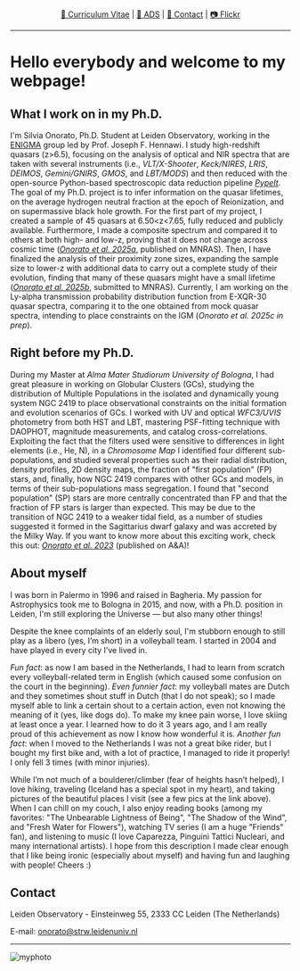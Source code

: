 <p align="center">
  <a href="/CV_Onorato.pdf" target="_blank">📄 Curriculum Vitae</a> |
  <a href="https://ui.adsabs.harvard.edu/search/fl=identifier%2C%5Bcitations%5D%2Cabstract%2Cauthor%2Cbook_author%2Corcid_pub%2Cpublisher%2Corcid_user%2Corcid_other%2Cbibcode%2Ccitation_count%2Ccomment%2Cdoi%2Cid%2Ckeyword%2Cpage%2Cproperty%2Cpub%2Cpub_raw%2Cpubdate%2Cpubnote%2Cread_count%2Ctitle%2Cvolume%2Cdatabase%2Clinks_data%2Cesources%2Cdata%2Ccitation_count_norm%2Cemail%2Cdoctype&fq=%7B!type%3Daqp%20v%3D%24fq_database%7D&fq_database=(database%3Aastronomy%20OR%20database%3Aphysics)&p_=0&q=author%3A%22Onorato%2C%20Silvia%22%20full%3A%22astrophysics%22&rows=25&sort=date%20desc%2C%20bibcode%20desc&start=0" target="_blank">🔬 ADS</a> |
  <a href="mailto:onorato@strw.leidenuniv.nl">📧 Contact</a> |
  <a href="https://www.flickr.com/people/127600307@N03/" target="_blank">📷 Flickr</a>
</p>

* * *

# Hello everybody and welcome to my webpage!

## What I work on in my Ph.D.

I'm Silvia Onorato, Ph.D. Student at Leiden Observatory, working in the [ENIGMA](https://enigma-igm.github.io/) group led by Prof. Joseph F. Hennawi. 
I study high-redshift quasars (z>6.5), focusing on the analysis of optical and NIR spectra that are taken with several instruments (i.e., _VLT/X-Shooter_, _Keck/NIRES_, _LRIS_, _DEIMOS_, _Gemini/GNIRS_, _GMOS_, and _LBT/MODS_) and then reduced with the open-source Python-based spectroscopic data reduction pipeline [_PypeIt_](https://pypeit.readthedocs.io/en/stable/).
The goal of my Ph.D. project is to infer information on the quasar lifetimes, on the average hydrogen neutral fraction at the epoch of Reionization, and on supermassive black hole growth.
For the first part of my project, I created a sample of 45 quasars at 6.50<z<7.65, fully reduced and publicly available. Furthermore, I made a composite spectrum and compared it to others at both high- and low-z, proving that it does not change across cosmic time ([_Onorato et al. 2025a_](https://academic.oup.com/mnras/advance-article/doi/10.1093/mnras/staf787/8131540), published on MNRAS). Then, I have finalized the analysis of their proximity zone sizes, expanding the sample size to lower-z with additional data to carry out a complete study of their evolution, finding that many of these quasars might have a small lifetime ([_Onorato et al. 2025b_](https://arxiv.org/abs/2505.09676), submitted to MNRAS). Currently, I am working on the Ly-alpha transmission probability distribution function from E-XQR-30 quasar spectra, comparing it to the one obtained from mock quasar spectra, intending to place constraints on the IGM (_Onorato et al. 2025c in prep_).

## Right before my Ph.D.

During my Master at _Alma Mater Studiorum University of Bologna_, I had great pleasure in working on Globular Clusters (GCs), studying the distribution of Multiple Populations in the isolated and dynamically young system NGC 2419 to place observational constraints on the initial formation and evolution scenarios of GCs.
I worked with UV and optical _WFC3/UVIS_ photometry from both HST and LBT, mastering PSF-fitting technique with DAOPHOT, magnitude measurements, and catalog cross-correlations. Exploiting the fact that the filters used were sensitive to differences in light elements (i.e., He, N), in a _Chromosome Map_ I identified four different sub-populations, and studied several properties such as their radial distribution, density profiles, 2D density maps, the fraction of "first population" (FP) stars, and, finally, how NGC 2419 compares with other GCs and models, in terms of their sub-populations mass segregation.
I found that "second population" (SP) stars are more centrally concentrated than FP and that the fraction of FP stars is larger than expected. This may be due to the transition of NGC 2419 to a weaker tidal field, as a number of studies suggested it formed in the Sagittarius dwarf galaxy and was accreted by the Milky Way.
If you want to know more about this exciting work, check this out: [_Onorato et al. 2023_](https://ui.adsabs.harvard.edu/abs/2023A%26A...677A...8O/abstract) (published on A&A)!


## About myself

I was born in Palermo in 1996 and raised in Bagheria. My passion for Astrophysics took me to Bologna in 2015, and now, with a Ph.D. position in Leiden, I'm still exploring the Universe — but also many other things!

Despite the knee complaints of an elderly soul, I'm stubborn enough to still play as a libero (yes, I’m short) in a volleyball team. I started in 2004 and have played in every city I’ve lived in.

*Fun fact*: as now I am based in the Netherlands, I had to learn from scratch every volleyball-related term in English (which caused some confusion on the court in the beginning).
*Even funnier fact*: my volleyball mates are Dutch and they sometimes shout stuff in Dutch (that I do not speak); so I made myself able to link a certain shout to a certain action, even not knowing the meaning of it (yes, like dogs do).
To make my knee pain worse, I love skiing at least once a year. I learned how to do it 3 years ago, and I am really proud of this achievement as now I know how wonderful it is.
*Another fun fact*: when I moved to the Netherlands I was not a great bike rider, but I bought my first bike and, with a lot of practice, I managed to ride it properly! I only fell 3 times (with minor injuries).

While I’m not much of a boulderer/climber (fear of heights hasn’t helped), I love hiking, traveling (Iceland has a special spot in my heart), and taking pictures of the beautiful places I visit (see a few pics at the link above).
When I can chill on my couch, I also enjoy reading books (among my favorites: "The Unbearable Lightness of Being", "The Shadow of the Wind", and "Fresh Water for Flowers"), watching TV series (I am a huge "Friends" fan), and listening to music (I love Caparezza, Pinguini Tattici Nucleari, and many international artists).
I hope from this description I made clear enough that I like being ironic (especially about myself) and having fun and laughing with people! Cheers :)

## Contact

Leiden Observatory - Einsteinweg 55, 2333 CC Leiden (The Netherlands)

E-mail: onorato@strw.leidenuniv.nl

* * *
![myphoto](https://github.com/user-attachments/assets/a52a7f43-0355-4200-b8da-52475661d9c9)
